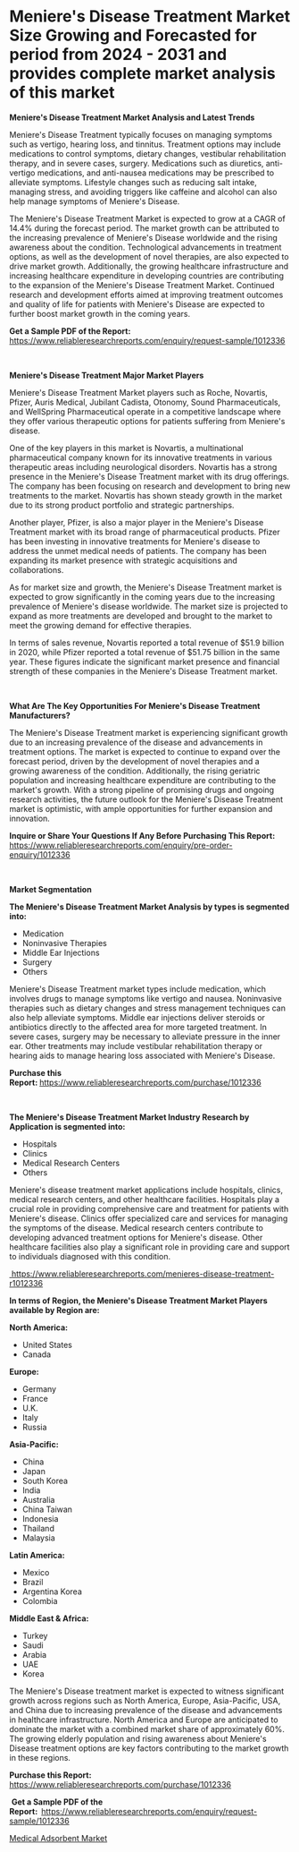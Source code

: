 <p><h1>Meniere's Disease Treatment Market Size Growing and Forecasted for period from 2024 - 2031 and provides complete market analysis of this market</h1></p><p><strong>Meniere's Disease Treatment Market Analysis and Latest Trends</strong></p>
<p><p>Meniere's Disease Treatment typically focuses on managing symptoms such as vertigo, hearing loss, and tinnitus. Treatment options may include medications to control symptoms, dietary changes, vestibular rehabilitation therapy, and in severe cases, surgery. Medications such as diuretics, anti-vertigo medications, and anti-nausea medications may be prescribed to alleviate symptoms. Lifestyle changes such as reducing salt intake, managing stress, and avoiding triggers like caffeine and alcohol can also help manage symptoms of Meniere's Disease.</p><p>The Meniere's Disease Treatment Market is expected to grow at a CAGR of 14.4% during the forecast period. The market growth can be attributed to the increasing prevalence of Meniere's Disease worldwide and the rising awareness about the condition. Technological advancements in treatment options, as well as the development of novel therapies, are also expected to drive market growth. Additionally, the growing healthcare infrastructure and increasing healthcare expenditure in developing countries are contributing to the expansion of the Meniere's Disease Treatment Market. Continued research and development efforts aimed at improving treatment outcomes and quality of life for patients with Meniere's Disease are expected to further boost market growth in the coming years.</p></p>
<p><strong>Get a Sample PDF of the Report:&nbsp;</strong> <a href="https://www.reliableresearchreports.com/enquiry/request-sample/1012336">https://www.reliableresearchreports.com/enquiry/request-sample/1012336</a></p>
<p>&nbsp;</p>
<p><strong>Meniere's Disease Treatment Major Market Players</strong></p>
<p><p>Meniere's Disease Treatment Market players such as Roche, Novartis, Pfizer, Auris Medical, Jubilant Cadista, Otonomy, Sound Pharmaceuticals, and WellSpring Pharmaceutical operate in a competitive landscape where they offer various therapeutic options for patients suffering from Meniere's disease. </p><p>One of the key players in this market is Novartis, a multinational pharmaceutical company known for its innovative treatments in various therapeutic areas including neurological disorders. Novartis has a strong presence in the Meniere's Disease Treatment market with its drug offerings. The company has been focusing on research and development to bring new treatments to the market. Novartis has shown steady growth in the market due to its strong product portfolio and strategic partnerships.</p><p>Another player, Pfizer, is also a major player in the Meniere's Disease Treatment market with its broad range of pharmaceutical products. Pfizer has been investing in innovative treatments for Meniere's disease to address the unmet medical needs of patients. The company has been expanding its market presence with strategic acquisitions and collaborations.</p><p>As for market size and growth, the Meniere's Disease Treatment market is expected to grow significantly in the coming years due to the increasing prevalence of Meniere's disease worldwide. The market size is projected to expand as more treatments are developed and brought to the market to meet the growing demand for effective therapies.</p><p>In terms of sales revenue, Novartis reported a total revenue of $51.9 billion in 2020, while Pfizer reported a total revenue of $51.75 billion in the same year. These figures indicate the significant market presence and financial strength of these companies in the Meniere's Disease Treatment market.</p></p>
<p>&nbsp;</p>
<p><strong>What Are The Key Opportunities For Meniere's Disease Treatment Manufacturers?</strong></p>
<p><p>The Meniere's Disease Treatment market is experiencing significant growth due to an increasing prevalence of the disease and advancements in treatment options. The market is expected to continue to expand over the forecast period, driven by the development of novel therapies and a growing awareness of the condition. Additionally, the rising geriatric population and increasing healthcare expenditure are contributing to the market's growth. With a strong pipeline of promising drugs and ongoing research activities, the future outlook for the Meniere's Disease Treatment market is optimistic, with ample opportunities for further expansion and innovation.</p></p>
<p><strong>Inquire or Share Your Questions If Any Before Purchasing This Report:</strong> <a href="https://www.reliableresearchreports.com/enquiry/pre-order-enquiry/1012336">https://www.reliableresearchreports.com/enquiry/pre-order-enquiry/1012336</a></p>
<p>&nbsp;</p>
<p><strong>Market Segmentation</strong></p>
<p><strong>The Meniere's Disease Treatment Market Analysis by types is segmented into:</strong></p>
<p><ul><li>Medication</li><li>Noninvasive Therapies</li><li>Middle Ear Injections</li><li>Surgery</li><li>Others</li></ul></p>
<p><p>Meniere's Disease Treatment market types include medication, which involves drugs to manage symptoms like vertigo and nausea. Noninvasive therapies such as dietary changes and stress management techniques can also help alleviate symptoms. Middle ear injections deliver steroids or antibiotics directly to the affected area for more targeted treatment. In severe cases, surgery may be necessary to alleviate pressure in the inner ear. Other treatments may include vestibular rehabilitation therapy or hearing aids to manage hearing loss associated with Meniere's Disease.</p></p>
<p><strong>Purchase this Report:&nbsp;</strong><a href="https://www.reliableresearchreports.com/purchase/1012336">https://www.reliableresearchreports.com/purchase/1012336</a></p>
<p>&nbsp;</p>
<p><strong>The Meniere's Disease Treatment Market Industry Research by Application is segmented into:</strong></p>
<p><ul><li>Hospitals</li><li>Clinics</li><li>Medical Research Centers</li><li>Others</li></ul></p>
<p><p>Meniere's disease treatment market applications include hospitals, clinics, medical research centers, and other healthcare facilities. Hospitals play a crucial role in providing comprehensive care and treatment for patients with Meniere's disease. Clinics offer specialized care and services for managing the symptoms of the disease. Medical research centers contribute to developing advanced treatment options for Meniere's disease. Other healthcare facilities also play a significant role in providing care and support to individuals diagnosed with this condition.</p></p>
<p><a href="https://www.reliableresearchreports.com/menieres-disease-treatment-r1012336">&nbsp;https://www.reliableresearchreports.com/menieres-disease-treatment-r1012336</a></p>
<p><strong>In terms of Region, the Meniere's Disease Treatment Market Players available by Region are:</strong></p>
<p>
    <p> <strong> North America: </strong>
        <ul>
            <li>United States</li>
            <li>Canada</li>
        </ul>
        </p> 
    <p> <strong> Europe: </strong>
        <ul>
            <li>Germany</li>
            <li>France</li>
            <li>U.K.</li>
            <li>Italy</li>
            <li>Russia</li>
        </ul>
        </p> 
    <p> <strong> Asia-Pacific: </strong>
        <ul>
            <li>China</li>
            <li>Japan</li>
            <li>South Korea</li>
            <li>India</li>
            <li>Australia</li>
            <li>China Taiwan</li>
            <li>Indonesia</li>
            <li>Thailand</li>
            <li>Malaysia</li>
        </ul>
        </p> 
    <p> <strong> Latin America: </strong>
        <ul>
            <li>Mexico</li>
            <li>Brazil</li>
            <li>Argentina Korea</li>
            <li>Colombia</li>
        </ul>
        </p> 
    <p> <strong> Middle East & Africa: </strong>
        <ul>
            <li>Turkey</li>
            <li>Saudi</li>
            <li>Arabia</li>
            <li>UAE</li>
            <li>Korea</li>
        </ul>
    </p>
    </p>
<p><p>The Meniere's Disease treatment market is expected to witness significant growth across regions such as North America, Europe, Asia-Pacific, USA, and China due to increasing prevalence of the disease and advancements in healthcare infrastructure. North America and Europe are anticipated to dominate the market with a combined market share of approximately 60%. The growing elderly population and rising awareness about Meniere's Disease treatment options are key factors contributing to the market growth in these regions.</p></p>
<p><strong>Purchase this Report: </strong><a href="https://www.reliableresearchreports.com/purchase/1012336">https://www.reliableresearchreports.com/purchase/1012336</a></p>
<p>&nbsp;<strong>Get a Sample PDF of the Report:&nbsp;&nbsp;</strong><a href="https://www.reliableresearchreports.com/enquiry/request-sample/1012336">https://www.reliableresearchreports.com/enquiry/request-sample/1012336</a></p>
<p><strong></strong></p>
<p><p><a href="https://meowing-lemming-dd3.notion.site/Medical-Adsorbent-Market-Share-Evolution-and-Market-Growth-Trends-2024-2031-718ea3efcdad48218bfbc6daa9c67ec6">Medical Adsorbent Market</a></p></p>